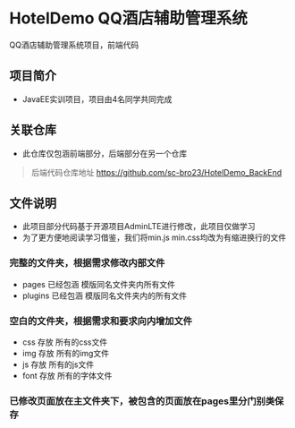 # HotelDemo QQ酒店辅助管理系统
QQ酒店辅助管理系统项目，前端代码
## 项目简介
* JavaEE实训项目，项目由4名同学共同完成
## 关联仓库
* 此仓库仅包涵前端部分，后端部分在另一个仓库
> 后端代码仓库地址
> https://github.com/sc-bro23/HotelDemo_BackEnd
## 文件说明
* 此项目部分代码基于开源项目AdminLTE进行修改，此项目仅做学习
* 为了更方便地阅读学习借鉴，我们将min.js min.css均改为有缩进换行的文件
### 完整的文件夹，根据需求修改内部文件
* pages 已经包涵 模版同名文件夹内所有文件
* plugins 已经包涵 模版同名文件夹内的所有文件
### 空白的文件夹，根据需求和要求向内增加文件
* css 存放 所有的css文件
* img 存放 所有的img文件
* js 存放 所有的js文件
* font 存放 所有的字体文件
### 已修改页面放在主文件夹下，被包含的页面放在pages里分门别类保存
